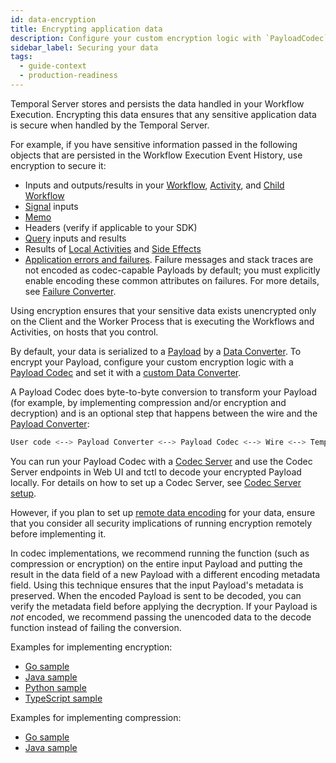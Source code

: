 ```yaml
---
id: data-encryption
title: Encrypting application data
description: Configure your custom encryption logic with `PayloadCodec` and set it with a custom Data Converter.
sidebar_label: Securing your data
tags:
  - guide-context
  - production-readiness
---
```


Temporal Server stores and persists the data handled in your Workflow Execution.
Encrypting this data ensures that any sensitive application data is secure when handled by the Temporal Server.

For example, if you have sensitive information passed in the following objects that are persisted in the Workflow Execution Event History, use encryption to secure it:

- Inputs and outputs/results in your [Workflow](/concepts/what-is-a-workflow-execution), [Activity](/concepts/what-is-an-activity-execution), and [Child Workflow](/concepts/what-is-a-child-workflow-execution)
- [Signal](/concepts/what-is-a-signal) inputs
- [Memo](/concepts/what-is-a-memo)
- Headers (verify if applicable to your SDK)
- [Query](/concepts/what-is-a-query) inputs and results
- Results of [Local Activities](/concepts/what-is-a-local-activity) and [Side Effects](/concepts/what-is-a-side-effect)
- [Application errors and failures](/references/failures).
  Failure messages and stack traces are not encoded as codec-capable Payloads by default; you must explicitly enable encoding these common attributes on failures.
  For more details, see [Failure Converter](/concepts/what-is-a-failure-converter).

Using encryption ensures that your sensitive data exists unencrypted only on the Client and the Worker Process that is executing the Workflows and Activities, on hosts that you control.

By default, your data is serialized to a [Payload](/concepts/what-is-a-payload) by a [Data Converter](/concepts/what-is-a-data-converter).
To encrypt your Payload, configure your custom encryption logic with a [Payload Codec](/concepts/what-is-a-payload-codec) and set it with a [custom Data Converter](/concepts/what-is-a-custom-data-converter).

A Payload Codec does byte-to-byte conversion to transform your Payload (for example, by implementing compression and/or encryption and decryption) and is an optional step that happens between the wire and the [Payload Converter](/concepts/what-is-a-payload-converter):

```bash
User code <--> Payload Converter <--> Payload Codec <--> Wire <--> Temporal Server
```

You can run your Payload Codec with a [Codec Server](/concepts/what-is-a-codec-server) and use the Codec Server endpoints in Web UI and tctl to decode your encrypted Payload locally.
For details on how to set up a Codec Server, see [Codec Server setup](/self-hosted/how-to-set-up-codec-server).

However, if you plan to set up [remote data encoding](/concepts/what-is-remote-data-encoding) for your data, ensure that you consider all security implications of running encryption remotely before implementing it.

In codec implementations, we recommend running the function (such as compression or encryption) on the entire input Payload and putting the result in the data field of a new Payload with a different encoding metadata field.
Using this technique ensures that the input Payload's metadata is preserved.
When the encoded Payload is sent to be decoded, you can verify the metadata field before applying the decryption.
If your Payload is _not_ encoded, we recommend passing the unencoded data to the decode function instead of failing the conversion.

Examples for implementing encryption:

- [Go sample](https://github.com/temporalio/samples-go/tree/main/encryption)
- [Java sample](https://github.com/temporalio/samples-java/tree/main/core/src/main/java/io/temporal/samples/encryptedpayloads)
- [Python sample](https://github.com/temporalio/samples-python/tree/main/encryption)
- [TypeScript sample](https://github.com/temporalio/samples-typescript/tree/main/encryption)

Examples for implementing compression:

- [Go sample](https://pkg.go.dev/go.temporal.io/sdk/converter#ZlibCodecOptions)
- [Java sample](https://www.javadoc.io/doc/io.temporal/temporal-sdk/latest/io/temporal/payload/codec/ZlibPayloadCodec.html)
